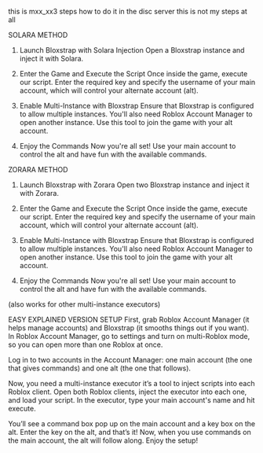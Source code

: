 this is mxx_xx3 steps how to do it in the disc server this is not my steps at all


SOLARA METHOD 
1. Launch Bloxstrap with Solara Injection
Open a Bloxstrap instance and inject it with Solara.

2. Enter the Game and Execute the Script
Once inside the game, execute our script. Enter the required key and specify the username of your main account, which will control your alternate account (alt).

3. Enable Multi-Instance with Bloxstrap
Ensure that Bloxstrap is configured to allow multiple instances. You'll also need Roblox Account Manager to open another instance. Use this tool to join the game with your alt account.

4. Enjoy the Commands
Now you're all set! Use your main account to control the alt and have fun with the available commands.


ZORARA METHOD 
1. Launch Bloxstrap with Zorara
Open two Bloxstrap instance and inject it with Zorara.

2. Enter the Game and Execute the Script
Once inside the game, execute our script. Enter the required key and specify the username of your main account, which will control your alternate account (alt).

3. Enable Multi-Instance with Bloxstrap
Ensure that Bloxstrap is configured to allow multiple instances. You'll also need Roblox Account Manager to open another instance. Use this tool to join the game with your alt account.

4. Enjoy the Commands
Now you're all set! Use your main account to control the alt and have fun with the available commands.

(also works for other multi-instance executors)




EASY EXPLAINED VERSION SETUP 
First, grab Roblox Account Manager (it helps manage accounts) and Bloxstrap (it smooths things out if you want). In Roblox Account Manager, go to settings and turn on multi-Roblox mode, so you can open more than one Roblox at once.

Log in to two accounts in the Account Manager: one main account (the one that gives commands) and one alt (the one that follows).

Now, you need a multi-instance executor it’s a tool to inject scripts into each Roblox client. Open both Roblox clients, inject the executor into each one, and load your script. In the executor, type your main account's name and hit execute.

You’ll see a command box pop up on the main account and a key box on the alt. Enter the key on the alt, and that’s it! Now, when you use commands on the main account, the alt will follow along. Enjoy the setup!
